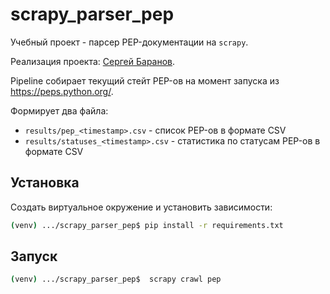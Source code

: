 # scrapy_parser_pep

Учебный проект - парсер PEP-документации на `scrapy`.

Реализация проекта: [Сергей Баранов](https://github.com/sergei-baranov/).

Pipeline собирает текущий стейт PEP-ов на момент запуска из https://peps.python.org/.

Формирует два файла:

- `results/pep_<timestamp>.csv` - список PEP-ов в формате CSV
- `results/statuses_<timestamp>.csv` - статистика по статусам PEP-ов в формате CSV

## Установка

Создать виртуальное окружение и установить зависимости:

```bash
(venv) .../scrapy_parser_pep$ pip install -r requirements.txt
```

## Запуск

```bash
(venv) .../scrapy_parser_pep$  scrapy crawl pep
```
